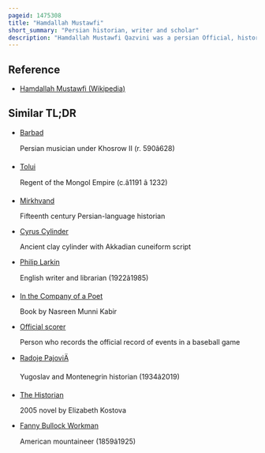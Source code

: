 ```yaml
---
pageid: 1475308
title: "Hamdallah Mustawfi"
short_summary: "Persian historian, writer and scholar"
description: "Hamdallah Mustawfi Qazvini was a persian Official, historian, Geographer and Poet. He lived during the last Era of the Mongol Ilkhanate and the Interregnum which followed."
---
```


## Reference

- [Hamdallah Mustawfi (Wikipedia)](https://en.wikipedia.org/?curid=1475308)

## Similar TL;DR

- [Barbad](/tldr/en/barbad)

  Persian musician under Khosrow II (r. 590â628)

- [Tolui](/tldr/en/tolui)

  Regent of the Mongol Empire (c.â1191 â 1232)

- [Mirkhvand](/tldr/en/mirkhvand)

  Fifteenth century Persian-language historian

- [Cyrus Cylinder](/tldr/en/cyrus-cylinder)

  Ancient clay cylinder with Akkadian cuneiform script

- [Philip Larkin](/tldr/en/philip-larkin)

  English writer and librarian (1922â1985)

- [In the Company of a Poet](/tldr/en/in-the-company-of-a-poet)

  Book by Nasreen Munni Kabir

- [Official scorer](/tldr/en/official-scorer)

  Person who records the official record of events in a baseball game

- [Radoje PajoviÄ](/tldr/en/radoje-pajovic)

  Yugoslav and Montenegrin historian (1934â2019)

- [The Historian](/tldr/en/the-historian)

  2005 novel by Elizabeth Kostova

- [Fanny Bullock Workman](/tldr/en/fanny-bullock-workman)

  American mountaineer (1859â1925)
